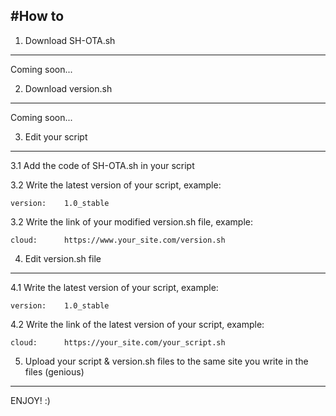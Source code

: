 #How to
-----------------------------------------------
1. Download SH-OTA.sh
-----------------------------------------------
Coming soon...

2. Download version.sh
-----------------------------------------------
Coming soon...

3. Edit your script
-----------------------------------------------
3.1 Add the code of SH-OTA.sh in your script

3.2 Write the latest version of your script, example:

	version:	1.0_stable

3.2 Write the link of your modified version.sh file, example:

	cloud:		https://www.your_site.com/version.sh

4. Edit version.sh file
-----------------------------------------------
4.1 Write the latest version of your script, example:

	version:	1.0_stable

4.2 Write the link of the latest version of your script, example:

	cloud:		https://your_site.com/your_script.sh

5. Upload your script & version.sh files to the same site you write in the files (genious)
-----------------------------------------------
ENJOY! :)
